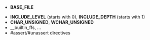
+ __BASE_FILE__
- __INCLUDE_LEVEL__ (starts with 0), __INCLUDE_DEPTH__ (starts with 1)
- __CHAR_UNSIGNED__, __WCHAR_UNSIGNED__
- __builtin_ffs, ...
- #assert/#unassert directives
